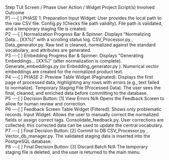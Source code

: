 Step		TUI Screen / Phase	User Action / Widget	Project Script(s) Involved	Outcome																					
P1	---[   ]	PHASE 1: Preparation	Input Widget: User provides the local path to the raw CSV file.		Config.py  (Checks file path validity).	File path is validated, and a temporary staging file is created.																				
P2	---[   ]	Normalization	Progress Bar & Spinner: Displays "Normalizing Data... [XX%]" with a scrolling status log.		CSV_Processor.py , Data_generator.py.	Raw text is cleaned, normalized against the standard vocabulary, and attributes are generated.																				
P3	---[   ]	Embedding	Progress Bar & Spinner: Displays "Generating Embeddings... [XX%]" (after normalization is complete).		Generate_embeddings.py (or Enbedding_generator.py ).	Numerical vector embeddings are created for the normalized product text.																				
P4	---[   ]	PHASE 2: Preview	Table Widget (Paginated): Displays the first page of processed data, highlighting any rows with errors (e.g., text failed to normalize).	Temporary Staging File (Processed Data).	The user sees the final, cleaned, and enriched data before committing to the database.																					
P5	---[   ]	Decision	Button: [1] View Errors	N/A	Opens the Feedback Screen to allow for human review and correction.																					
P6	---[   ]	Feedback Screen	Table Widget (Filtered): Shows only problematic records. Input Widget: Allows the user to manually correct the normalized fields or assign correct tags.		Consolidate_feedback.py.	User corrections are collected; this corrected data can be used to update the central vocabulary.																				
P7	---[   ]	Final Decision	Button: [2] Commit to DB		CSV_Processor.py , Vector_db_manager.py.	The validated staging data is inserted into the PostgreSQL database.																				
P8	---[   ]	Final Decision	Button: [3] Discard Batch	N/A	The temporary staging file is deleted, and the user is returned to the main menu.																					